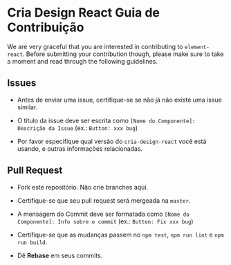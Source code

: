 # Cria Design React Guia de Contribuição

We are very graceful that you are interested in contributing to `element-react`. Before submitting your contribution though, please make sure to take a moment and read through the following guidelines.

## Issues

- Antes de enviar uma issue, certifique-se se não já não existe uma issue similar.

- O título da issue deve ser escrita como `[Nome do Componente]: Descrição da Issue` (ex.: `Button: xxx bug`)

- Por favor especifique qual versão do `cria-design-react` você está usando, e outras informações relacionadas.

## Pull Request

- Fork este repositório. Não crie branches aqui.

- Certifique-se que seu pull request será mergeada na `master`.

- A mensagem do Commit deve ser formatada como `[Nome do Componente]: Info sobre o commit` (ex.: `Button: Fix xxx bug`)

- Certifique-se que as mudanças passem no `npm test`, `npm run lint` e `npm run build`.

- Dê **Rebase** em seus commits.
